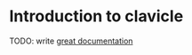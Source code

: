 # Introduction to clavicle

TODO: write [great documentation](http://jacobian.org/writing/great-documentation/what-to-write/)
